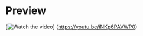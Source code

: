 # Preview
[![Watch the video](https://img.youtube.com/vi/iNKp6PAVWP0/maxresdefault.jpg)] (https://youtu.be/iNKp6PAVWP0)
